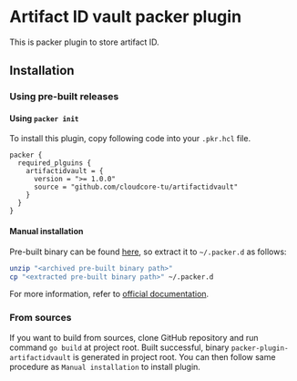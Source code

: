 # Artifact ID vault packer plugin

This is packer plugin to store artifact ID.

## Installation

### Using pre-built releases

#### Using `packer init`

To install this plugin, copy following code into your `.pkr.hcl` file.

```packer
packer {
  required_plguins {
    artifactidvault = {
      version = ">= 1.0.0"
      source = "github.com/cloudcore-tu/artifactidvault"
    }
  }
}
```

#### Manual installation

Pre-built binary can be found [here](https://github.com/cloudcore-tu/packer-plugin-artifactidvault/releases), so extract it to `~/.packer.d` as follows:

```bash
unzip "<archived pre-built binary path>"
cp "<extracted pre-built binary path>" ~/.packer.d
```

For more information, refer to [official documentation](https://www.packer.io/docs/plugins#installing-plugins).

### From sources

If you want to build from sources, clone GitHub repository and run command `go build` at project root.
Built successful, binary `packer-plugin-artifactidvault` is generated in project root.
You can then follow same procedure as `Manual installation` to install plugin.
